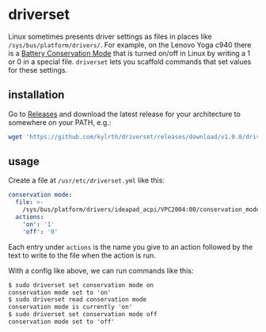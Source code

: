 # driverset

Linux sometimes presents driver settings as files in places like `/sys/bus/platform/drivers/`. For example, on the Lenovo Yoga c940 there is a [Battery Conservation Mode](https://wiki.archlinux.org/title/Lenovo_Yoga_c940#Power_management) that is turned on/off in Linux by writing a 1 or 0 in a special file. `driverset` lets you scaffold commands that set values for these settings.

## installation

Go to [Releases](https://github.com/kylrth/driverset/releases) and download the latest release for your architecture to somewhere on your PATH, e.g.:

```sh
wget 'https://github.com/kylrth/driverset/releases/download/v1.0.0/driverset-amd64' -O - | sudo tee /usr/bin/driverset > /dev/null
```

## usage

Create a file at `/usr/etc/driverset.yml` like this:

```yaml
conservation mode:
  file: >-
    /sys/bus/platform/drivers/ideapad_acpi/VPC2004:00/conservation_mode
  actions:
    'on': '1'
    'off': '0'
```

Each entry under `actions` is the name you give to an action followed by the text to write to the file when the action is run.

With a config like above, we can run commands like this:

```txt
$ sudo driverset set conservation mode on
conservation mode set to 'on'
$ sudo driverset read conservation mode
conservation mode is currently 'on'
$ sudo driverset set conservation mode off
conservation mode set to 'off'
```
